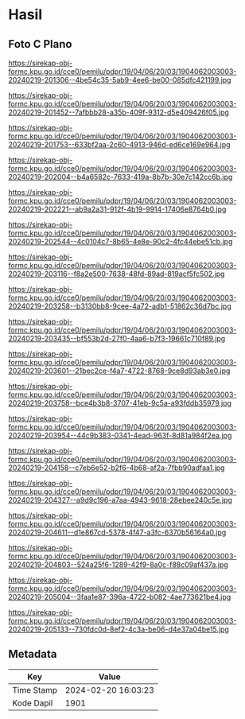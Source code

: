 # Hasil

## Foto C Plano

https://sirekap-obj-formc.kpu.go.id/cce0/pemilu/pdpr/19/04/06/20/03/1904062003003-20240219-201306--4be54c35-5ab9-4ee6-be00-085dfc421199.jpg

https://sirekap-obj-formc.kpu.go.id/cce0/pemilu/pdpr/19/04/06/20/03/1904062003003-20240219-201452--7afbbb28-a35b-409f-9312-d5e409426f05.jpg

https://sirekap-obj-formc.kpu.go.id/cce0/pemilu/pdpr/19/04/06/20/03/1904062003003-20240219-201753--633bf2aa-2c60-4913-946d-ed6ce169e964.jpg

https://sirekap-obj-formc.kpu.go.id/cce0/pemilu/pdpr/19/04/06/20/03/1904062003003-20240219-202004--b4a6582c-7633-419a-8b7b-30e7c142cc6b.jpg

https://sirekap-obj-formc.kpu.go.id/cce0/pemilu/pdpr/19/04/06/20/03/1904062003003-20240219-202221--ab9a2a31-912f-4b19-9914-17406e8764b0.jpg

https://sirekap-obj-formc.kpu.go.id/cce0/pemilu/pdpr/19/04/06/20/03/1904062003003-20240219-202544--4c0104c7-8b65-4e8e-90c2-4fc44ebe51cb.jpg

https://sirekap-obj-formc.kpu.go.id/cce0/pemilu/pdpr/19/04/06/20/03/1904062003003-20240219-203116--f8a2e500-7638-48fd-89ad-819acf5fc502.jpg

https://sirekap-obj-formc.kpu.go.id/cce0/pemilu/pdpr/19/04/06/20/03/1904062003003-20240219-203258--b3130bb8-9cee-4a72-adb1-51862c36d7bc.jpg

https://sirekap-obj-formc.kpu.go.id/cce0/pemilu/pdpr/19/04/06/20/03/1904062003003-20240219-203435--bf553b2d-27f0-4aa6-b7f3-19661c710f89.jpg

https://sirekap-obj-formc.kpu.go.id/cce0/pemilu/pdpr/19/04/06/20/03/1904062003003-20240219-203601--21bec2ce-f4a7-4722-8768-9ce8d93ab3e0.jpg

https://sirekap-obj-formc.kpu.go.id/cce0/pemilu/pdpr/19/04/06/20/03/1904062003003-20240219-203758--bce4b3b8-3707-41eb-9c5a-a93fddb35979.jpg

https://sirekap-obj-formc.kpu.go.id/cce0/pemilu/pdpr/19/04/06/20/03/1904062003003-20240219-203954--44c9b383-0341-4ead-963f-8d81a984f2ea.jpg

https://sirekap-obj-formc.kpu.go.id/cce0/pemilu/pdpr/19/04/06/20/03/1904062003003-20240219-204158--c7eb6e52-b2f6-4b68-af2a-7fbb90adfaa1.jpg

https://sirekap-obj-formc.kpu.go.id/cce0/pemilu/pdpr/19/04/06/20/03/1904062003003-20240219-204327--a9d9c196-a7aa-4943-9618-28ebee240c5e.jpg

https://sirekap-obj-formc.kpu.go.id/cce0/pemilu/pdpr/19/04/06/20/03/1904062003003-20240219-204611--d1e867cd-5378-4f47-a3fc-6370b56164a0.jpg

https://sirekap-obj-formc.kpu.go.id/cce0/pemilu/pdpr/19/04/06/20/03/1904062003003-20240219-204803--524a25f6-1289-42f9-8a0c-f88c09af437a.jpg

https://sirekap-obj-formc.kpu.go.id/cce0/pemilu/pdpr/19/04/06/20/03/1904062003003-20240219-205004--3faa1e87-396a-4722-b082-4ae773621be4.jpg

https://sirekap-obj-formc.kpu.go.id/cce0/pemilu/pdpr/19/04/06/20/03/1904062003003-20240219-205133--730fdc0d-8ef2-4c3a-be06-d4e37a04be15.jpg


## Metadata

| Key        | Value               |
| ---------- | ------------------- |
| Time Stamp | 2024-02-20 16:03:23 |
| Kode Dapil | 1901                |



